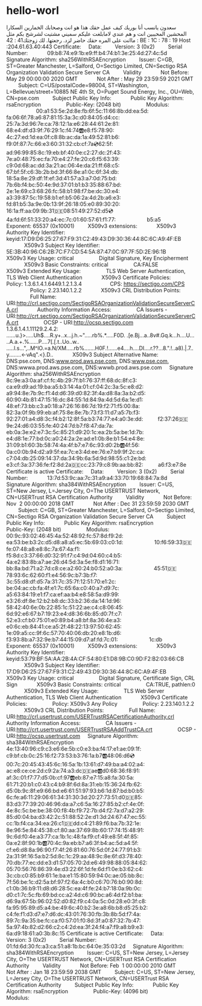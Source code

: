 # hello-worl
سعدون يانسب أنا بوريك كيف عمل حقك
  هذا هو انت وصحابك الخمارين السكارا المحشين المحببين انت و هم عندي لامابلغت عليكم سميني مشتيت لشرشح بكم مثل ماانت على المره حقك حاضر لزد.  رجعتها.  لك زوجتك41 : 42 : BE : 1C : 78 : 19
Host :204.61.63.40:443  Certificate:     Data:         Version: 3 (0x2)         Serial Number:             09:b8:74:e9:1b:e9:ff:b4:74:b1:3e:25:4d:27:4c:5d     Signature Algorithm: sha256WithRSAEncryption         Issuer: C=GB, ST=Greater Manchester, L=Salford, O=Sectigo Limited, CN=Sectigo RSA Organization Validation Secure Server CA         Validity             Not Before: May 29 00:00:00 2020 GMT             Not After : May 29 23:59:59 2021 GMT         Subject: C=US/postalCode=98004, ST=Washington, L=Bellevue/street=10885 NE 4th St, O=Puget Sound Energy, Inc., OU=Web, CN=pse.com         Subject Public Key Info:             Public Key Algorithm: rsaEncryption                 Public-Key: (2048 bit)                 Modulus:                     00:a1:53:5e:2d:8e:fb:6f:5c:11:66:8b:dd:ea:5d:                     fa:06:6f:78:a6:87:81:15:3a:3c:d0:84:05:d4:cc:                     25:7a:3d:96:7e:ca:78:12:1a:e6:28:44:61:2e:81:                     68:e4:df:d3:9f:76:29:1c:f4:74:ab:e8:f5:78:90:                     4c:27:ed:1d:ea:0f:c8:8b:ac:da:1a:49:52:81:b6:                     f9:0f:87:7c:66:e3:60:31:32:cb:cf:7a:cd:62:5f:                     ad:96:99:85:8c:19:eb:bf:40:0e:c2:27:dc:2f:43:                     7e:a0:48:75:ec:fa:70:e4:27:fe:20:c6:f5:63:39:                     c9:0d:68:ac:dd:3a:21:ac:06:4e:da:21:ff:68:c5:                     67:bf:5f:c6:3b:2b:bd:3f:66:8e:a1:0c:6f:34:db:                     18:5a:8e:29:df:1f:ef:3d:41:57:a3:a7:0d:75:bd:                     7b:6b:f4:bc:50:4e:9d:37:01:b1:b3:35:88:67:bd:                     2e:1e:69:c3:68:26:fc:58:b1:98:f7:be:dc:30:e4:                     a3:39:87:5c:19:58:b1:ef:b5:06:2a:4d:2b:a6:e3:                     fd:81:b5:3a:9e:0b:13:9f:26:18:05:e0:89:30:20:                     16:1a:ff:aa:09:9b:31:de:08:51:49:27:52:d5:cd:                     4a:fd:6f:51:33:20:a4:ec:7c:01:60:57:61:f1:77:                     b5:a5                 Exponent: 65537 (0x10001)         X509v3 extensions:             X509v3 Authority Key Identifier:                  keyid:17:D9:D6:25:27:67:F9:31:C2:49:43:D9:30:36:44:8C:6C:A9:4F:EB              X509v3 Subject Key Identifier:                  5E:3B:40:96:C6:2B:7C:F7:CD:54:5A:87:47:0C:97:7F:5D:2E:96:1B             X509v3 Key Usage: critical                 Digital Signature, Key Encipherment             X509v3 Basic Constraints: critical                 CA:FALSE             X509v3 Extended Key Usage:                  TLS Web Server Authentication, TLS Web Client Authentication             X509v3 Certificate Policies:                  Policy: 1.3.6.1.4.1.6449.1.2.1.3.4                   CPS: https://sectigo.com/CPS                 Policy: 2.23.140.1.2.2              X509v3 CRL Distribution Points:                   Full Name:                   URI:http://crl.sectigo.com/SectigoRSAOrganizationValidationSecureServerCA.crl              Authority Information Access:                  CA Issuers - URI:http://crt.sectigo.com/SectigoRSAOrganizationValidationSecureServerCA.crt                 OCSP - URI:http://ocsp.sectigo.com              1.3.6.1.4.1.11129.2.4.2:                  ......u.}>.....Uh$....R.y+..x...j.h.~".....rb%.*.....F0D. .[e.Bj...a..8v#.Gq.k...h....U... ..A.a.+.%......P.\...7[.[.t..Uo..w.. .....l.s...",..M^lO.=a.N/XM.....rb%.......H0F.!......e4....h....DI....r.??...8.".!..a8).|.7..y........&lt;-vAq".&lt;}.D..             X509v3 Subject Alternative Name:                  DNS:pse.com, DNS:www.prod.aws.pse.com, DNS:www.pse.com, DNS:wwwa.prod.aws.pse.com, DNS:wwwb.prod.aws.pse.com     Signature Algorithm: sha256WithRSAEncryption          8c:9e:a3:0a:af:cf:fc:4b:29:7f:b1:76:37:ff:68:dc:8f:c3:          ca:e9:d9:ad:19:ba:a5:b3:14:4a:01:cf:04:2c:3a:5c:e8:d2:          a9:94:8e:7b:9c:f1:4d:d6:39:d0:82:3f:4a:d8:8a:3a:b2:d5:          60:90:4b:81:47:15:16:dc:84:55:1d:84:9a:4d:5d:6a:1e:d1:          48:ef:73:bb:c3:a0:18:a7:26:16:86:7d:19:f2:71:f5:00:8a:          82:3a:0f:9b:99:eb:af:75:8e:8e:7b:73:f3:11:d7:a5:7b:f3:          92:27:01:a4:d8:3c:f4:b2:12:8f:5a:b3:74:77:e4:a0:3e:dd:          f2:37:26:de:9e:24:d6:03:55:fe:40:24:7d:b7:f8:47:da:7a:          eb:0a:3e:e2:e7:3c:5c:85:21:d9:20:1c:ea:2b:5a:be:1d:7b:          e4:d8:1e:77:bd:0c:a0:24:2a:2e:ad:e1:0b:8e:b1:54:e4:8e:          31:09:b1:60:3b:58:74:4a:4f:b7:e7:6c:93:d0:2b:ab:4f:56:          0a:c0:0b:94:d2:a9:5f:ea:7c:e3:4d:ee:76:e7:b9:9f:2c:ca:          c7:04:db:25:09:14:37:da:34:9b:6a:5d:9d:98:55:c1:2e:bd:          e3:cf:3a:37:36:fe:f2:8d:2a:de:cc:23:79:c8:9b:aa:bb:82:          a6:f3:e7:8e Certificate is active Certificate:     Data:         Version: 3 (0x2)         Serial Number:             13:7d:53:9c:aa:7c:31:a9:a4:33:70:19:68:84:7a:8d     Signature Algorithm: sha384WithRSAEncryption         Issuer: C=US, ST=New Jersey, L=Jersey City, O=The USERTRUST Network, CN=USERTrust RSA Certification Authority         Validity             Not Before: Nov  2 00:00:00 2018 GMT             Not After : Dec 31 23:59:59 2030 GMT         Subject: C=GB, ST=Greater Manchester, L=Salford, O=Sectigo Limited, CN=Sectigo RSA Organization Validation Secure Server CA         Subject Public Key Info:             Public Key Algorithm: rsaEncryption                 Public-Key: (2048 bit)                 Modulus:                     00:9c:93:02:46:45:4a:52:48:92:fc:57:8d:f9:2d:                     ea:53:be:b3:2c:d5:d8:a8:a5:ec:5b:69:03:c0:1d:                     10:f6:59:33:de:fe:07:48:a8:e8:8c:7a:67:4a:f1:                     f5:8d:c3:37:66:d0:32:91:f7:c4:9d:04:60:c4:b5:                     4a:e2:83:8b:a7:ae:26:d4:5d:3a:5e:f8:d1:16:71:                     bb:8a:bd:71:a2:7d:c8:ce:a2:60:24:b0:52:a0:3a:                     45:51:de:78:93:6c:62:60:f1:e4:56:9c:b7:3b:f7:                     3c:55:d8:df:d5:7a:31:7c:35:7f:12:51:70:e1:2c:                     be:04:ac:cb:fa:4f:e1:7c:65:6a:c0:40:a7:d9:7c:                     a5:63:84:19:e1:f7:ca:ef:aa:b4:e8:58:5a:d9:99:                     e3:26:df:8e:12:b2:b8:dc:33:b2:36:da:14:1d:96:                     58:42:40:6e:0b:22:85:1c:51:22:ae:c4:c8:06:45:                     6d:92:e6:67:b7:19:23:e4:d8:36:6b:85:d0:7f:c7:                     52:e3:cf:b0:75:01:e0:89:b4:a8:bf:8a:36:4e:a3:                     e0:6c:eb:84:41:ce:a5:2f:48:22:13:97:50:62:45:                     1e:09:a5:cc:9f:6c:57:70:40:06:db:20:e8:1b:d6:                     f3:93:8b:a7:32:9e:b7:44:15:09:d7:af:fd:7c:01:                     1c:db                 Exponent: 65537 (0x10001)         X509v3 extensions:             X509v3 Authority Key Identifier:                  keyid:53:79:BF:5A:AA:2B:4A:CF:54:80:E1:D8:9B:C0:9D:F2:B2:03:66:CB              X509v3 Subject Key Identifier:                  17:D9:D6:25:27:67:F9:31:C2:49:43:D9:30:36:44:8C:6C:A9:4F:EB             X509v3 Key Usage: critical                 Digital Signature, Certificate Sign, CRL Sign             X509v3 Basic Constraints: critical                 CA:TRUE, pathlen:0             X509v3 Extended Key Usage:                  TLS Web Server Authentication, TLS Web Client Authentication             X509v3 Certificate Policies:                  Policy: X509v3 Any Policy                 Policy: 2.23.140.1.2.2              X509v3 CRL Distribution Points:                   Full Name:                   URI:http://crl.usertrust.com/USERTrustRSACertificationAuthority.crl              Authority Information Access:                  CA Issuers - URI:http://crt.usertrust.com/USERTrustRSAAddTrustCA.crt                 OCSP - URI:http://ocsp.usertrust.com      Signature Algorithm: sha384WithRSAEncryption          4e:13:40:96:c9:c3:e6:6e:5b:c0:e3:ba:f4:17:e1:ae:09:1f:          c9:bf:cb:0c:25:16:f2:73:53:b3:76:1a:b7:ab:48:06:d6:cd:          00:7c:20:45:43:45:6c:16:5a:1b:13:61:d7:49:ba:a4:02:a4:          ac:e8:ce:ce:2d:c9:2a:74:a3:dc:de:ae:ab:d0:68:36:f8:91:          af:3c:01:f7:77:d5:0b:cf:97:ab:eb:87:e7:15:a8:fa:30:5a:          61:71:20:b1:c0:43:c4:b9:8f:6d:8a:31:eb:15:36:24:fb:62:          d5:0b:9c:8f:e9:66:bd:e6:61:51:97:93:b6:1d:87:bd:b0:b5:          6c:fe:a6:11:29:06:61:34:31:30:3d:20:27:73:51:d0:de:85:          83:d3:77:39:20:46:96:da:a7:c6:5a:16:27:85:b2:cf:4e:0f:          4e:8c:5c:be:be:38:00:f8:4b:f9:72:7b:d4:f2:7a:d7:a2:29:          85:d0:04:ba:d3:42:2c:51:88:52:2e:d1:3d:24:67:47:ec:55:          cc:1b:f4:ca:34:ea:26:c1:de:dd:c4:21:89:f6:ba:7b:32:1e:          8e:96:5e:84:45:38:cf:80:aa:37:69:8b:60:17:74:15:48:91:          9c:6d:f0:4e:a3:77:ca:1b:1c:48:fa:f9:cf:49:e8:5f:4f:85:          0a:e2:8f:90:1b:ab:70:4c:9a:eb:b7:a6:3f:b4:ac:5d:a4:5f:          cf:e6:d8:8a:96:90:f7:4f:26:81:60:76:5d:0f:24:77:91:b3:          2a:31:9f:16:5a:b2:5d:8c:1c:29:aa:48:9c:8e:6f:d3:78:40:          70:db:77:ec:dd:e3:d1:57:05:70:2d:e6:49:98:88:05:84:62:          05:70:56:76:86:39:4e:d3:22:6f:1d:fe:6d:f1:0e:b3:62:c4:          3c:cb:c0:85:b9:61:1e:ba:e1:15:80:59:94:0c:ae:05:bb:8c:          7f:56:be:1c:d2:5a:bf:97:f2:6a:4c:b0:c6:70:76:b0:90:8d:          c1:0b:36:b9:11:d8:d6:28:5c:ea:4f:fe:24:b7:18:0a:9b:0c:          d0:c1:7c:5c:fb:69:bd:cc:a2:4d:c6:90:bc:a6:4d:f2:b1:ba:          d6:9a:67:5b:96:02:52:d0:82:f9:c4:0a:5c:0d:28:e0:3f:c8:          fa:95:95:89:d5:a4:be:49:6c:40:b2:3e:a8:6b:b8:d5:25:b2:          c4:fe:f1:d3:d7:e7:d6:dc:43:01:76:30:fb:3b:8b:5d:f7:4a:          89:7c:9a:35:be:fc:ca:f0:57:01:f0:8d:3f:a0:87:32:7b:47:          5a:97:4b:82:d2:66:c2:c4:2d:ea:3f:24:f4:a7:f9:a8:b9:e3:          6a:d9:18:61:a0:3b:8c:15 Certificate is active Certificate:     Data:         Version: 3 (0x2)         Serial Number:             01:fd:6d:30:fc:a3:ca:51:a8:1b:bc:64:0e:35:03:2d     Signature Algorithm: sha384WithRSAEncryption         Issuer: C=US, ST=New Jersey, L=Jersey City, O=The USERTRUST Network, CN=USERTrust RSA Certification Authority         Validity             Not Before: Feb  1 00:00:00 2010 GMT             Not After : Jan 18 23:59:59 2038 GMT         Subject: C=US, ST=New Jersey, L=Jersey City, O=The USERTRUST Network, CN=USERTrust RSA Certification Authority         Subject Public Key Info:             Public Key Algorithm: rsaEncryption                 Public-Key: (4096 bit)                 Modulus:                 
